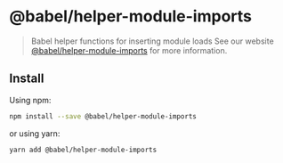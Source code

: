 # @babel/helper-module-imports
> Babel helper functions for inserting module loads
See our website [@babel/helper-module-imports](https://babeljs.io/docs/babel-helper-module-imports) for more information.
## Install
Using npm:
```sh
npm install --save @babel/helper-module-imports
```
or using yarn:
```sh
yarn add @babel/helper-module-imports
```
